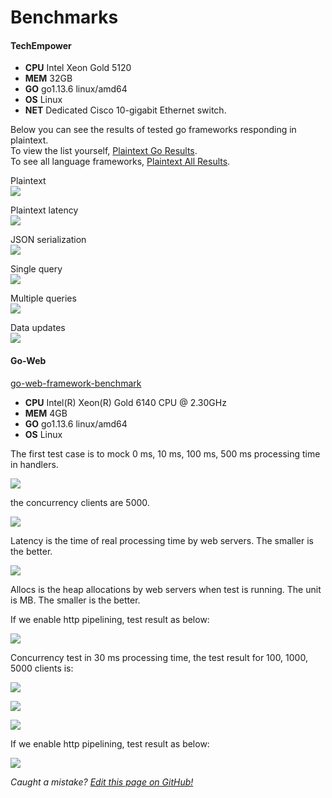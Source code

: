 # Benchmarks

#### TechEmpower

- **CPU** Intel Xeon Gold 5120
- **MEM** 32GB
- **GO** go1.13.6 linux/amd64
- **OS** Linux
- **NET** Dedicated Cisco 10-gigabit Ethernet switch.

Below you can see the results of tested go frameworks responding in plaintext.  
To view the list yourself, [Plaintext Go Results](https://www.techempower.com/benchmarks/#section=test&runid=350f0783-cc9b-4259-9831-28987799782a&hw=ph&test=plaintext&l=zijocf-1r).  
To see all language frameworks, [Plaintext All Results](https://www.techempower.com/benchmarks/#section=test&runid=350f0783-cc9b-4259-9831-28987799782a&hw=ph&test=plaintext).

Plaintext  
[![](static/benchmarks/techempower-plaintext.png)](https://www.techempower.com/benchmarks/#section=test&runid=350f0783-cc9b-4259-9831-28987799782a&hw=ph&test=plaintext&l=zijocf-1r)

Plaintext latency  
[![](static/benchmarks/techempower-plaintext-latency.png)](https://www.techempower.com/benchmarks/#section=test&runid=350f0783-cc9b-4259-9831-28987799782a&hw=ph&test=plaintext&l=zijocf-1r)

JSON serialization  
[![](static/benchmarks/techempower-json.png)](https://www.techempower.com/benchmarks/#section=test&runid=350f0783-cc9b-4259-9831-28987799782a&hw=ph&test=json&l=zijocf-1r)

Single query  
[![](static/benchmarks/techempower-single-query.png)](https://www.techempower.com/benchmarks/#section=test&runid=350f0783-cc9b-4259-9831-28987799782a&hw=ph&test=db&l=zijocf-1r)

Multiple queries  
[![](static/benchmarks/techempower-multiple-queries.png)](https://www.techempower.com/benchmarks/#section=test&runid=350f0783-cc9b-4259-9831-28987799782a&hw=ph&test=query&l=zijocf-1r)

Data updates  
[![](static/benchmarks/techempower-updates.png)](https://www.techempower.com/benchmarks/#section=test&runid=350f0783-cc9b-4259-9831-28987799782a&hw=ph&test=update&l=zijocf-1r)

#### Go-Web

[go-web-framework-benchmark](https://github.com/smallnest/go-web-framework-benchmark)

- **CPU** Intel(R) Xeon(R) Gold 6140 CPU @ 2.30GHz
- **MEM** 4GB
- **GO** go1.13.6 linux/amd64
- **OS** Linux

The first test case is to mock 0 ms, 10 ms, 100 ms, 500 ms processing time in handlers.

![](static/benchmarks/benchmark.png)

the concurrency clients are 5000.

![](static/benchmarks/benchmark_latency.png)

Latency is the time of real processing time by web servers. The smaller is the better.

![](static/benchmarks/benchmark_alloc.png)

Allocs is the heap allocations by web servers when test is running. The unit is MB. The smaller is the better.

If we enable http pipelining, test result as below:

![](static/benchmarks/benchmark-pipeline.png)

Concurrency test in 30 ms processing time, the test result for 100, 1000, 5000 clients is:

![](static/benchmarks/concurrency.png)

![](static/benchmarks/concurrency_latency.png)

![](static/benchmarks/concurrency_alloc.png)

If we enable http pipelining, test result as below:

![](static/benchmarks/concurrency-pipeline.png)

<!-- CPU-Bound Test
This benchmark is outdated
![](static/benchmarks/cpubound_benchmark.png) -->

_Caught a mistake? [Edit this page on GitHub!](https://github.com/gofiber/fiber/blob/master/docs/benchmarks.md)_
